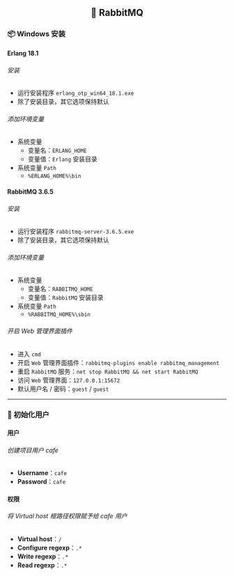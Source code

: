 <h2 align="center">📔 RabbitMQ</h2>

### 📦 Windows 安装

#### Erlang 18.1

###### 安装

* 运行安装程序 `erlang_otp_win64_18.1.exe`
* 除了安装目录，其它选项保持默认

###### 添加环境变量

* 系统变量
    * 变量名：`ERLANG_HOME`
    * 变量值：`Erlang` 安装目录
* 系统变量 `Path`
    * `%ERLANG_HOME%\bin`

#### RabbitMQ 3.6.5

###### 安装

* 运行安装程序 `rabbitmq-server-3.6.5.exe`
* 除了安装目录，其它选项保持默认

###### 添加环境变量

* 系统变量
    * 变量名：`RABBITMQ_HOME`
    * 变量值：`RabbitMQ` 安装目录
* 系统变量 `Path`
    * `%RABBITMQ_HOME%\sbin`

###### 开启 Web 管理界面插件

* 进入 `cmd`
* 开启 `Web` 管理界面插件：`rabbitmq-plugins enable rabbitmq_management`
* 重启 `RabbitMQ` 服务：`net stop RabbitMQ && net start RabbitMQ`
* 访问 `Web` 管理界面：`127.0.0.1:15672`
* 默认用户名 / 密码：`guest` / `guest`

---

### 🧰 初始化用户

#### 用户

###### 创建项目用户 cafe

* **Username**：`cafe`
* **Password**：`cafe`

#### 权限

###### 将 Virtual host 根路径权限赋予给 cafe 用户

* **Virtual host**：`/`
* **Configure regexp**：`.*`
* **Write regexp**：`.*`
* **Read regexp**：`.*`
